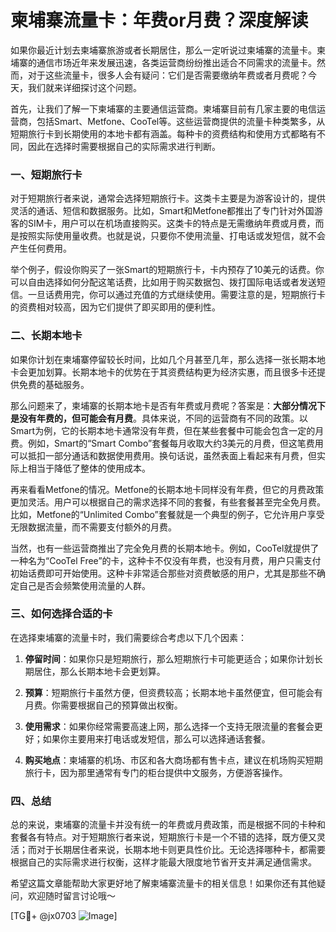 # 柬埔寨流量卡：年费or月费？深度解读

如果你最近计划去柬埔寨旅游或者长期居住，那么一定听说过柬埔寨的流量卡。柬埔寨的通信市场近年来发展迅速，各类运营商纷纷推出适合不同需求的流量卡。然而，对于这些流量卡，很多人会有疑问：它们是否需要缴纳年费或者月费呢？今天，我们就来详细探讨这个问题。

首先，让我们了解一下柬埔寨的主要通信运营商。柬埔寨目前有几家主要的电信运营商，包括Smart、Metfone、CooTel等。这些运营商提供的流量卡种类繁多，从短期旅行卡到长期使用的本地卡都有涵盖。每种卡的资费结构和使用方式都略有不同，因此在选择时需要根据自己的实际需求进行判断。

### 一、短期旅行卡

对于短期旅行者来说，通常会选择短期旅行卡。这类卡主要是为游客设计的，提供灵活的通话、短信和数据服务。比如，Smart和Metfone都推出了专门针对外国游客的SIM卡，用户可以在机场直接购买。这类卡的特点是无需缴纳年费或月费，而是按照实际使用量收费。也就是说，只要你不使用流量、打电话或发短信，就不会产生任何费用。

举个例子，假设你购买了一张Smart的短期旅行卡，卡内预存了10美元的话费。你可以自由选择如何分配这笔话费，比如用于购买数据包、拨打国际电话或者发送短信。一旦话费用完，你可以通过充值的方式继续使用。需要注意的是，短期旅行卡的资费相对较高，因为它们提供了即买即用的便利性。

### 二、长期本地卡

如果你计划在柬埔寨停留较长时间，比如几个月甚至几年，那么选择一张长期本地卡会更加划算。长期本地卡的优势在于其资费结构更为经济实惠，而且很多卡还提供免费的基础服务。

那么问题来了，柬埔寨的长期本地卡是否有年费或月费呢？答案是：**大部分情况下是没有年费的，但可能会有月费**。具体来说，不同的运营商有不同的政策。以Smart为例，它的长期本地卡通常没有年费，但在某些套餐中可能会包含一定的月费。例如，Smart的“Smart Combo”套餐每月收取大约3美元的月费，但这笔费用可以抵扣一部分通话和数据使用费用。换句话说，虽然表面上看起来有月费，但实际上相当于降低了整体的使用成本。

再来看看Metfone的情况。Metfone的长期本地卡同样没有年费，但它的月费政策更加灵活。用户可以根据自己的需求选择不同的套餐，有些套餐甚至完全免月费。比如，Metfone的“Unlimited Combo”套餐就是一个典型的例子，它允许用户享受无限数据流量，而不需要支付额外的月费。

当然，也有一些运营商推出了完全免月费的长期本地卡。例如，CooTel就提供了一种名为“CooTel Free”的卡，这种卡不仅没有年费，也没有月费，用户只需支付初始话费即可开始使用。这种卡非常适合那些对资费敏感的用户，尤其是那些不确定自己是否会频繁使用流量的人群。

### 三、如何选择合适的卡

在选择柬埔寨的流量卡时，我们需要综合考虑以下几个因素：

1. **停留时间**：如果你只是短期旅行，那么短期旅行卡可能更适合；如果你计划长期居住，那么长期本地卡会更划算。
   
2. **预算**：短期旅行卡虽然方便，但资费较高；长期本地卡虽然便宜，但可能会有月费。你需要根据自己的预算做出权衡。

3. **使用需求**：如果你经常需要高速上网，那么选择一个支持无限流量的套餐会更好；如果你主要用来打电话或发短信，那么可以选择通话套餐。

4. **购买地点**：柬埔寨的机场、市区和各大商场都有售卡点，建议在机场购买短期旅行卡，因为那里通常有专门的柜台提供中文服务，方便游客操作。

### 四、总结

总的来说，柬埔寨的流量卡并没有统一的年费或月费政策，而是根据不同的卡种和套餐各有特点。对于短期旅行者来说，短期旅行卡是一个不错的选择，既方便又灵活；而对于长期居住者来说，长期本地卡则更具性价比。无论选择哪种卡，都需要根据自己的实际需求进行权衡，这样才能最大限度地节省开支并满足通信需求。

希望这篇文章能帮助大家更好地了解柬埔寨流量卡的相关信息！如果你还有其他疑问，欢迎随时留言讨论哦～ 

[TG💪+ @jx0703 ![Image](https://github.com/user-attachments/assets/dbca1d08-cadb-493c-b0ec-ad6f7a83f270)]